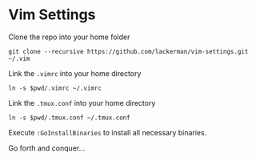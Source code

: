 # Vim Settings

Clone the repo into your home folder

`git clone --recursive https://github.com/lackerman/vim-settings.git ~/.vim`

Link the `.vimrc` into your home directory

`ln -s $pwd/.vimrc ~/.vimrc`

Link the `.tmux.conf` into your home directory

`ln -s $pwd/.tmux.conf ~/.tmux.conf`

Execute `:GoInstallBinaries` to install all necessary binaries.

Go forth and conquer...
